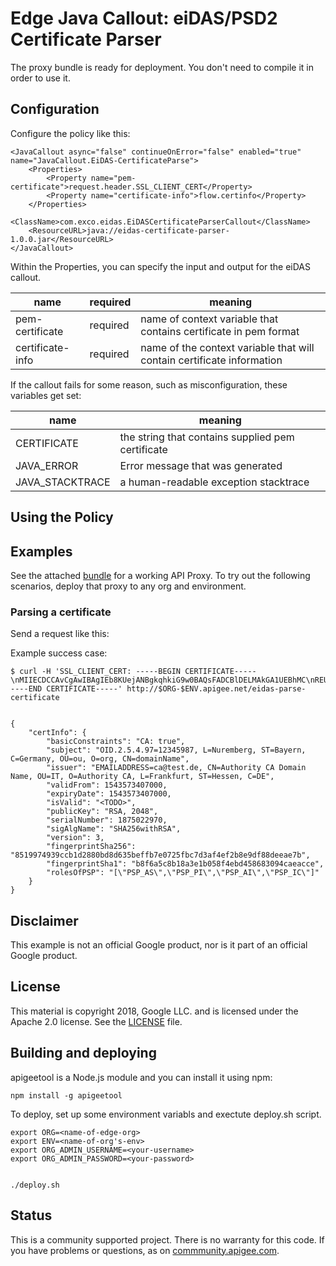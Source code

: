 # Edge Java Callout: eiDAS/PSD2 Certificate Parser

The proxy bundle is ready for deployment. You don't need to compile it in order to use it.

## Configuration

Configure the policy like this:

```
<JavaCallout async="false" continueOnError="false" enabled="true" name="JavaCallout.EiDAS-CertificateParse">
    <Properties>
        <Property name="pem-certificate">request.header.SSL_CLIENT_CERT</Property>
        <Property name="certificate-info">flow.certinfo</Property>
    </Properties>
    <ClassName>com.exco.eidas.EiDASCertificateParserCallout</ClassName>
    <ResourceURL>java://eidas-certificate-parser-1.0.0.jar</ResourceURL>
</JavaCallout>
```

Within the Properties, you can specify the input and output for the eiDAS callout.

| name             | required | meaning                                 |
| ---------------- | -------- | ----------------------------------------|
| pem-certificate  | required | name of context variable that contains certificate in pem format |
| certificate-info | required | name of the context variable that will contain certificate information |

If the callout fails for some reason, such as misconfiguration, these variables get set:

| name                  | meaning |
| --------------------- | ---------------------------------------------------------------------- |
| CERTIFICATE            | the string that contains supplied pem certificate                     |
| JAVA_ERROR       | Error message that was generated                                            |
| JAVA_STACKTRACE       | a human-readable exception stacktrace                                  |


## Using the Policy



## Examples

See the attached [bundle](./bundle) for a working API Proxy.
To try out the following scenarios, deploy that proxy to any org and environment.

### Parsing a certificate


Send a request like this:

Example success case:
```
$ curl -H 'SSL_CLIENT_CERT: -----BEGIN CERTIFICATE-----\nMIIECDCCAvCgAwIBAgIEb8KUejANBgkqhkiG9w0BAQsFADCBlDELMAkGA1UEBhMC\nREUxDzANBgNVBAgMBkhlc3NlbjESMBAGA1UEBwwJRnJhbmtmdXJ0MRUwEwYDVQQK\nDAxBdXRob3JpdHkgQ0ExCzAJBgNVBAsMAklUMSEwHwYDVQQDDBhBdXRob3JpdHkg\nQ0EgRG9tYWluIE5hbWUxGTAXBgkqhkiG9w0BCQEWCmNhQHRlc3QuZGUwHhcNMTgx\nMTEzMDk0MjU4WhcNMTgxMTMwMTAyMzI3WjB6MRMwEQYDVQQDDApkb21haW5OYW1l\nMQwwCgYDVQQKDANvcmcxCzAJBgNVBAsMAm91MRAwDgYDVQQGEwdHZXJtYW55MQ8w\nDQYDVQQIDAZCYXllcm4xEjAQBgNVBAcMCU51cmVtYmVyZzERMA8GA1UEYQwIMTIz\nNDU5ODcwggEiMA0GCSqGSIb3DQEBAQUAA4IBDwAwggEKAoIBAQCygUI6R+8LEMgB\n4mVPKCq9a7AW1UuTXSXb4/GehFi+fWmcaUCUqrLamPUZKEelW2LZ92dSb/uFKA56\nYpI0kEcEwjE0DUl/7oZsdPKeSxPfixOpuj9m3V3VZIDbYxgKjnaxWHkobXCIzhHp\n7AQ6cMpPY7i4O+IXK4bY4cqImW/jBiHhV1tkAHCrRyQgb9aRDFN1CqyUdL9XBzC7\noO/GdVlfJPX8YlQz9Dd9PrXL0ORsvms2wRArVFgiDIPNcgJKGIOigHTzb66WIutu\nmBYrMcObXf+9Mb7q2KUeRFizKlO7t9H3vDmKi+nYJLNXDbJLf6+kRJj5EfMOP/MG\nXGluValZAgMBAAGjezB5MHcGCCsGAQUFBwEDBGswaTBnBgYEAIGYJwIwXTBMMBEG\nBwQAgZgnAQEMBlBTUF9BUzARBgcEAIGYJwECDAZQU1BfUEkwEQYHBACBmCcBAwwG\nUFNQX0FJMBEGBwQAgZgnAQQMBlBTUF9JQwwEQXV0aAwHR2VybWFueTANBgkqhkiG\n9w0BAQsFAAOCAQEAesGPHrsobCiPqA49tYzDpgWFm33C+9bTqisRd07bCjWWKLpw\nZsQjxZqTUVSaHedXjxF92JdWgcTtW2jhjYIiEixfaUkoEgpqPfPhDTuqpdw2dD2z\n/N0bdVuxIhxatwA/4Dh0zMO0e3GTmK0iMcRczaPuiCQiDuEaoKy+ZpDzdGfrsmDx\n5wKhIdJ/HoV/fi3gjnUcBUFI3n9MZxinPfIvbouHkRpBtyN8T25NGdpKgLX5P3l9\nyE+a+3BoVXBsDgmkuf5pkcagyWC53vZRwceBKEaRzVELmL+/9ftRm6d/DT54tCiR\nQ1q2Ca1AIXrpFAoDBAvqtQb4lyPnG6BJcwYBUg==\n-----END CERTIFICATE-----' http://$ORG-$ENV.apigee.net/eidas-parse-certificate


{
    "certInfo": {
        "basicConstraints": "CA: true",
        "subject": "OID.2.5.4.97=12345987, L=Nuremberg, ST=Bayern, C=Germany, OU=ou, O=org, CN=domainName",
        "issuer": "EMAILADDRESS=ca@test.de, CN=Authority CA Domain Name, OU=IT, O=Authority CA, L=Frankfurt, ST=Hessen, C=DE",
        "validFrom": 1543573407000,
        "expiryDate": 1543573407000,
        "isValid": "<TODO>",
        "publicKey": "RSA, 2048",
        "serialNumber": 1875022970,
        "sigAlgName": "SHA256withRSA",
        "version": 3,
        "fingerprintSha256": "8519974939ccb1d2880bd8d635beffb7e0725fbc7d3af4ef2b8e9df88deeae7b",
        "fingerprintSha1": "b8f6a5c8b18a3e1b058f4ebd458683094caeacce",
        "rolesOfPSP": "[\"PSP_AS\",\"PSP_PI\",\"PSP_AI\",\"PSP_IC\"]"
    }
}
```




 





## Disclaimer

This example is not an official Google product, nor is it part of an official Google product.

## License

This material is copyright 2018, Google LLC.
and is licensed under the Apache 2.0 license. See the [LICENSE](LICENSE) file.

## Building and deploying


apigeetool is a Node.js module and you can install it using npm:

```
npm install -g apigeetool
```

To deploy, set up some environment variabls and exectute deploy.sh script.


```
export ORG=<name-of-edge-org>
export ENV=<name-of-org's-env>
export ORG_ADMIN_USERNAME=<your-username>
export ORG_ADMIN_PASSWORD=<your-password>


./deploy.sh
```

## Status

This is a community supported project. There is no warranty for this code.
If you have problems or questions, as on [commmunity.apigee.com](https://community.apigee.com).
